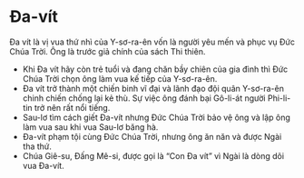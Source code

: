 # Đa-vít

Đa vít là vị vua thứ nhì của Y-sơ-ra-ên vốn là người yêu mến và phục vụ Đức Chúa Trời.  Ông là trước giả chính của sách Thi thiên.
- Khi Đa vít hãy còn trẻ tuổi và đang chăn bầy chiên của gia đình thì Đức Chúa Trời chọn ông làm vua kế tiếp của Y-sơ-ra-ên.
- Đa vít trở thành một chiến binh vĩ đại và lãnh đạo đội quân Y-sơ-ra-ên chinh chiến chống lại kẻ thù.  Sự việc ông đánh bại Gô-li-át người Phi-li-tin trở nên rất nổi tiếng.
- Sau-lơ tìm cách giết Đa-vít nhưng Đức Chúa Trời bảo vệ ông và lập ông làm vua sau khi vua Sau-lơ băng hà.
- Đa-vít phạm tội cùng Đức Chúa Trời, nhưng ông ăn năn và được Ngài tha thứ.
- Chúa Giê-su, Đấng Mê-si, được gọi là “Con Đa vít” vì Ngài là dòng dõi vua Đa-vít.

